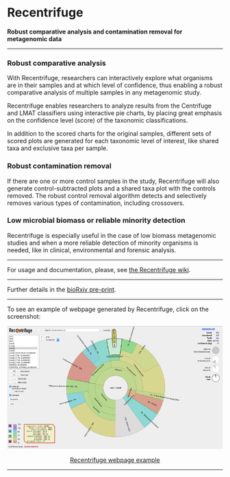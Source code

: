 # Recentrifuge
**Robust comparative analysis and contamination removal for metagenomic data**
____

### Robust comparative analysis

With Recentrifuge, researchers can interactively explore what organisms are in their samples and at which level of confidence, thus enabling a robust comparative analysis of multiple samples in any metagenomic study.

Recentrifuge enables researchers to analyze results from the Centrifuge and LMAT classifiers using interactive pie charts, by placing great emphasis on the confidence level (score) of the taxonomic classifications.

In addition to the scored charts for the original samples, different sets of scored plots are generated for each taxonomic level of interest, like shared taxa and exclusive taxa per sample.

### Robust contamination removal

If there are one or more control samples in the study, Recentrifuge will also generate control-subtracted plots and a shared taxa plot with the controls removed. The robust control removal algorithm detects and selectively removes various types of contamination, including crossovers.

### Low microbial biomass or reliable minority detection

Recentrifuge is especially useful in the case of low biomass metagenomic studies and when a more reliable detection of minority organisms is needed, like in clinical, environmental and forensic analysis.

____
For usage and documentation, please, see [the Recentrifuge wiki](https://github.com/khyox/recentrifuge/wiki).
____
Further details in the [bioRxiv pre-print](https://doi.org/10.1101/190934).
____
To see an example of webpage generated by Recentrifuge, click on the screenshot: 

<p align="center">
  <a href="https://rawgit.com/khyox/rcf-aux/master/TEST.rcf.html?dataset=5&node=0&collapse=false&color=true&depth=30&font=12&key=true" target="_blank">
    <img src="https://raw.githubusercontent.com/khyox/rcf-aux/master/RCF_screenshot_750.png" alt="Recentrifuge test screenshot" width="750px"/></a></p>
<p align="center">
  <a href="https://rawgit.com/khyox/rcf-aux/master/TEST.rcf.html?dataset=5&node=0&collapse=false&color=true&depth=30&font=12&key=true" target="_blank">Recentrifuge webpage example</a><p align="center">

____
